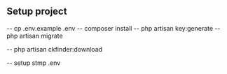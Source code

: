 ## Setup project
-- cp .env.example .env 
-- composer install
-- php artisan key:generate 
-- php artisan migrate

-- php artisan ckfinder:download 

-- setup stmp .env
